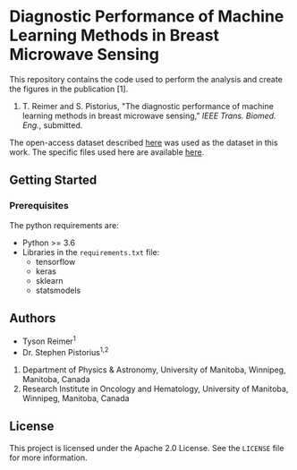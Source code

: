 # Diagnostic Performance of Machine Learning Methods in Breast Microwave Sensing

This repository contains the code used to perform the analysis and create
the figures in the publication [1].

1. T. Reimer and S. Pistorius, "The diagnostic performance of machine
learning methods in breast microwave sensing," _IEEE Trans. Biomed. Eng._, 
submitted.

The open-access dataset described [here](https://bit.ly/UM-bmid) was used
as the dataset in this work. The specific files used here are available
[here](https://bi.ly/ML-in-BMS).

## Getting Started

### Prerequisites

The python requirements are:

- Python >= 3.6
- Libraries in the `requirements.txt` file:
    - tensorflow
    - keras
    - sklearn
    - statsmodels
    

## Authors
- Tyson Reimer<sup>1</sup>
- Dr. Stephen Pistorius<sup>1,2</sup>

1. Department of Physics & Astronomy, University of Manitoba, Winnipeg,
Manitoba, Canada
2. Research Institute in Oncology and Hematology, University of Manitoba,
Winnipeg, Manitoba, Canada

## License

This project is licensed under the Apache 2.0 License. See the `LICENSE`
file for more information.